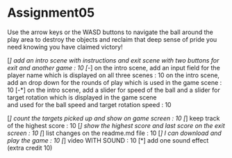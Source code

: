 # Assignment05
 
Use the arrow keys or the WASD buttons to navigate the ball around the play area to destroy the objects and reclaim that deep sense of pride you need knowing you have claimed victory!

[*]    add an intro scene with instructions  and exit scene with two buttons  for exit and another game  :   10
[-*]    on the intro scene, add an input field for the player name  which is displayed on all three scenes  :   10
    on the intro scene, add an drop down for the rounds of play  which is used in the game scene  :   10
[-*]   on the intro scene, add a slider for speed of the ball and a slider for target rotation which is displayed in the game scene                           
    and used for the ball speed and target rotation speed :   10

[*]   count the targets picked up and show on game screen  :   10
[*]    keep track of the highest score  :   10
[*]    show the highest score and last score on the exit screen  :   10
[*]    list changes on the readme.md file  :   10
[*]    I can download and play the game  :   10
[*]    video WITH SOUND :   10
[*]    add one sound effect   (extra credit 10)
